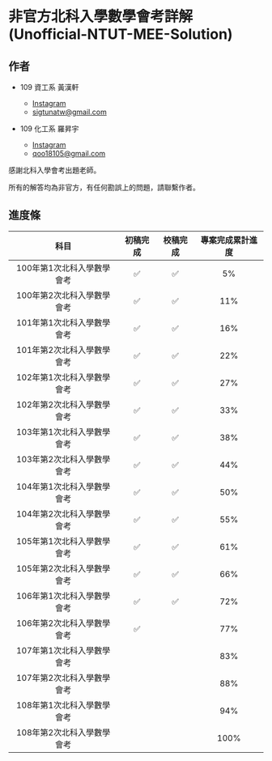 # 非官方北科入學數學會考詳解　(Unofficial-NTUT-MEE-Solution)

## 作者

- 109 資工系 黃漢軒
  - [Instagram](https://www.instagram.com/qtrabit._2._6.2_/)
  - sigtunatw@gmail.com

- 109 化工系 羅昇宇
  - [Instagram](https://www.instagram.com/trava_900921/)
  - qoo18105@gmail.com

感謝北科入學會考出題老師。

所有的解答均為非官方，有任何勘誤上的問題，請聯繫作者。



## 進度條

|            科目            | 初稿完成 |      校稿完成      |      專案完成累計進度      |
| :------------------------: | :--: | :--: | :--: |
| 100年第1次北科入學數學會考 | :white_check_mark: | :white_check_mark: | 5% |
| 100年第2次北科入學數學會考 | :white_check_mark: | :white_check_mark: | 11% |
| 101年第1次北科入學數學會考 |  :white_check_mark:  |  :white_check_mark:  |  16%  |
| 101年第2次北科入學數學會考 |  :white_check_mark:  |  :white_check_mark:  |  22%  |
| 102年第1次北科入學數學會考 |  :white_check_mark:  | :white_check_mark: | 27% |
| 102年第2次北科入學數學會考 |  :white_check_mark:  | :white_check_mark: | 33% |
| 103年第1次北科入學數學會考 | :white_check_mark: | :white_check_mark: | 38% |
| 103年第2次北科入學數學會考 | :white_check_mark: | :white_check_mark: | 44% |
| 104年第1次北科入學數學會考 | :white_check_mark: | :white_check_mark: | 50% |
| 104年第2次北科入學數學會考 | :white_check_mark: | :white_check_mark: | 55% |
| 105年第1次北科入學數學會考 | :white_check_mark: | :white_check_mark: | 61% |
| 105年第2次北科入學數學會考 | :white_check_mark: | :white_check_mark: | 66% |
| 106年第1次北科入學數學會考 | :white_check_mark: | :white_check_mark: | 72% |
| 106年第2次北科入學數學會考 | :white_check_mark: |    | 77% |
| 107年第1次北科入學數學會考 |    |    | 83% |
| 107年第2次北科入學數學會考 |    |    | 88% |
| 108年第1次北科入學數學會考 |    |    | 94% |
| 108年第2次北科入學數學會考 |    |    | 100% |

